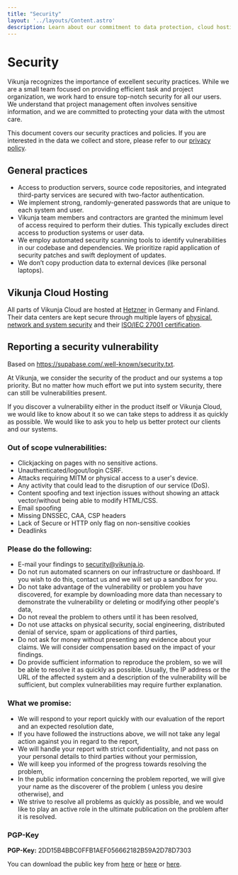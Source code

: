 ```yaml
---
title: "Security"
layout: '../layouts/Content.astro'
description: Learn about our commitment to data protection, cloud hosting, and how to report vulnerabilities.
---
```


# Security

Vikunja recognizes the importance of excellent security practices. While we are a small team focused on providing 
efficient task and project organization, we work hard to ensure top-notch security for all our users.
We understand that project management often involves sensitive information, and we are
committed to protecting your data with the utmost care.

This document covers our security practices and policies. If you are interested in the data we collect and store, please
refer to our [privacy policy](/privacy). 

## General practices

* Access to production servers, source code repositories, and integrated third-party services are secured with two-factor authentication.
* We implement strong, randomly-generated passwords that are unique to each system and user.
* Vikunja team members and contractors are granted the minimum level of access required to perform their duties. This typically excludes direct access to production systems or user data.
* We employ automated security scanning tools to identify vulnerabilities in our codebase and dependencies. We prioritize rapid application of security patches and swift deployment of updates.
* We don’t copy production data to external devices (like personal laptops).

## Vikunja Cloud Hosting

All parts of Vikunja Cloud are hosted at [Hetzner](https://hetzner.com) in Germany and Finland.
Their data centers are kept secure through multiple layers of [physical, network and system security](https://www.hetzner.com/assets/Uploads/downloads/Sicherheit-en.pdf)
and their [ISO/IEC 27001 certification](https://www.hetzner.com/unternehmen/zertifizierung).

## Reporting a security vulnerability

<span class="text-gray-500">
Based on <a class="underline! text-gray-500!" href="https://supabase.com/.well-known/security.txt">https://supabase.com/.well-known/security.txt</a>.
</span>

At Vikunja, we consider the security of the product and our systems a top priority. But no matter how much effort we put
into system security, there can still be vulnerabilities present.

If you discover a vulnerability either in the product itself or Vikunja Cloud, we would like to know about it so we can
take steps to address it as quickly as possible. We would like to ask you to help us better protect our clients and our
systems.

### Out of scope vulnerabilities:

- Clickjacking on pages with no sensitive actions.
- Unauthenticated/logout/login CSRF.
- Attacks requiring MITM or physical access to a user's device.
- Any activity that could lead to the disruption of our service (DoS).
- Content spoofing and text injection issues without showing an attack vector/without being able to modify HTML/CSS.
- Email spoofing
- Missing DNSSEC, CAA, CSP headers
- Lack of Secure or HTTP only flag on non-sensitive cookies
- Deadlinks

### Please do the following:

- E-mail your findings to security@vikunja.io.
- Do not run automated scanners on our infrastructure or dashboard. If you wish to do this, contact us and we will set
  up a sandbox for you.
- Do not take advantage of the vulnerability or problem you have discovered, for example by downloading more data than
  necessary to demonstrate the vulnerability or deleting or modifying other people's data,
- Do not reveal the problem to others until it has been resolved,
- Do not use attacks on physical security, social engineering, distributed denial of service, spam or applications of
  third parties,
- Do not ask for money without presenting any evidence about your claims. We will consider compensation based on the
  impact of your findings.
- Do provide sufficient information to reproduce the problem, so we will be able to resolve it as quickly as possible.
  Usually, the IP address or the URL of the affected system and a description of the vulnerability will be sufficient,
  but complex vulnerabilities may require further explanation.

### What we promise:

- We will respond to your report quickly with our evaluation of the report and an expected resolution date,
- If you have followed the instructions above, we will not take any legal action against you in regard to the report,
- We will handle your report with strict confidentiality, and not pass on your personal details to third parties without
  your permission,
- We will keep you informed of the progress towards resolving the problem,
- In the public information concerning the problem reported, we will give your name as the discoverer of the problem (
  unless you desire otherwise), and
- We strive to resolve all problems as quickly as possible, and we would like to play an active role in the ultimate
  publication on the problem after it is resolved.

### PGP-Key

**PGP-Key:** 2DD15B4BBC0FFB1AEF056662182B59A2D78D7303

You can download the public key from [here](/contact/security.pub)
or [here](https://kolaente.dev/vikunja/website/src/branch/main/public/contact/security.pub)
or [here](http://keyserver.ubuntu.com/pks/lookup?search=security%40vikunja.io&fingerprint=on&op=index).

